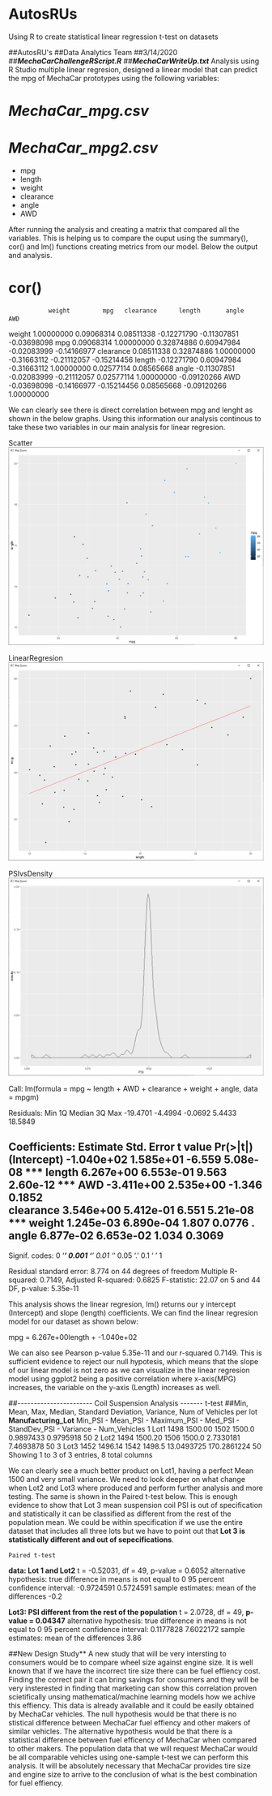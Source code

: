 # AutosRUs
Using R to create statistical linear regression t-test on datasets

##AutosRU's
##Data Analytics Team
##3/14/2020
##**_MechaCarChallengeRScript.R_**
##**_MechaCarWriteUp.txt_**
Analysis using R Studio multiple linear regresion, designed a linear model that can predict the mpg of MechaCar prototypes using the following variables: 
# **_MechaCar_mpg.csv_**
# **_MechaCar_mpg2.csv_**

- mpg
- length
- weight
- clearance
- angle
- AWD

After running the analysis and creating a matrix that compared all the variables. This is helping us to compare the ouput using the summary(), cor() and lm() functions creating metrics from our model. Below the output and analysis. 

# cor()
               weight         mpg   clearance      length       angle         AWD
weight     1.00000000  0.09068314  0.08511338 -0.12271790 -0.11307851 -0.03698098
mpg        0.09068314  1.00000000  0.32874886  0.60947984 -0.02083999 -0.14166977
clearance  0.08511338  0.32874886  1.00000000 -0.31663112 -0.21112057 -0.15214456
length    -0.12271790  0.60947984 -0.31663112  1.00000000  0.02577114  0.08565668
angle     -0.11307851 -0.02083999 -0.21112057  0.02577114  1.00000000 -0.09120266
AWD       -0.03698098 -0.14166977 -0.15214456  0.08565668 -0.09120266  1.00000000

We can clearly see there is direct correlation between mpg and lenght as shown in the below graphs. Using this information our analysis continous to take these two variables in our main analysis for linear regresion. 

Scatter![alt text](https://github.com/juan-mpn/AutosRUs/blob/master/Resources/mpgvslengthscatter.png)


LinearRegresion![alt text](https://github.com/juan-mpn/AutosRUs/blob/master/Resources/lengthmpg-LinearRegresion.png)


PSIvsDensity![alt text](https://github.com/juan-mpn/AutosRUs/blob/master/Resources/PSIDensityPlot.png)


Call:
lm(formula = mpg ~ length + AWD + clearance + weight + angle, 
    data = mpgm)

Residuals:
     Min       1Q   Median       3Q      Max 
-19.4701  -4.4994  -0.0692   5.4433  18.5849 

Coefficients:
              Estimate Std. Error t value Pr(>|t|)    
(Intercept) -1.040e+02  1.585e+01  -6.559 5.08e-08 ***
length       6.267e+00  6.553e-01   9.563 2.60e-12 ***
AWD         -3.411e+00  2.535e+00  -1.346   0.1852    
clearance    3.546e+00  5.412e-01   6.551 5.21e-08 ***
weight       1.245e-03  6.890e-04   1.807   0.0776 .  
angle        6.877e-02  6.653e-02   1.034   0.3069    
---
Signif. codes:  0 ‘***’ 0.001 ‘**’ 0.01 ‘*’ 0.05 ‘.’ 0.1 ‘ ’ 1

Residual standard error: 8.774 on 44 degrees of freedom
Multiple R-squared:  0.7149,	Adjusted R-squared:  0.6825 
F-statistic: 22.07 on 5 and 44 DF,  p-value: 5.35e-11

This analysis shows the linear regresion, lm() returns our y intercept (Intercept) and slope (length) coefficients. We can find the linear regresion model for our dataset as shown below:

mpg = 6.267e+00length + -1.040e+02 

We can also see Pearson p-value 5.35e-11 and our r-squared 0.7149. This is sufficient evidence to reject our null hypotesis, which means that the slope of our linear model is not zero as we can visualize in the linear regresion model using ggplot2 being a positive correlation where x-axis(MPG) increases, the variable on the y-axis (Length) increases as well. 

##----------------------- Coil Suspension Analysis ------- t-test
##Min, Mean, Max, Median, Standard Deviation, Variance, Num of Vehicles per lot
**Manufacturing_Lot**
		Min_PSI - Mean_PSI - Maximum_PSI - Med_PSI - StandDev_PSI - 	Variance - Num_Vehicles
1	Lot1	1498	1500.00		1502	  1500.0	0.9897433	0.9795918	50
2	Lot2	1494	1500.20		1506	  1500.0	2.7330181	7.4693878	50
3	Lot3	1452	1496.14		1542	  1498.5	13.0493725	170.2861224	50
Showing 1 to 3 of 3 entries, 8 total columns

We can clearly see a much better product on Lot1, having a perfect Mean 1500 and very small variance. We need to look deeper on what change when Lot2 and Lot3 where produced and perform further analysis and more testing. The same is shown in the Paired t-test below. This is enough evidence to show that Lot 3 mean suspension coil PSI is out of specification and statistically it can be classified as different from the rest of the population mean. We could be within specification if we use the entire dataset that includes all three lots but we have to point out that **Lot 3 is statistically different and out of sepecifications**.


	Paired t-test

**data:  Lot 1 and Lot2**
t = -0.52031, df = 49, p-value = 0.6052
alternative hypothesis: true difference in means is not equal to 0
95 percent confidence interval:
 -0.9724591  0.5724591
sample estimates:
mean of the differences 
                   -0.2 

**Lot3: PSI different from the rest of the population**
t = 2.0728, df = 49, **p-value = 0.04347**
alternative hypothesis: true difference in means is not equal to 0
95 percent confidence interval:
 0.1177828 7.6022172
sample estimates:
mean of the differences 
                   3.86 

##New Design Study**
A new study that will be very intersting to consumers would be to compare wheel size against engine size. It is well known that if we have the incorrect tire size there can be fuel effiency cost. Finding the correct pair it can bring savings for consumers and they will be very insterested in finding that marketing can show this correlation proven scietifically unsing mathematical/machine learning models how we achive this effiency. This data is already available and it could be easily obtained by MechaCar vehicles. The null hypothesis would be that there is no stistical difference between MechaCar fuel effiency and other makers of similar vehicles. The alternative hypothesis would be that there is a statistical difference between fuel efficency of MechaCar when compared to other makers. The population data that we will request MechaCar would be all comparable vehicles using one-sample t-test we can perform this analysis. It will be absolutely necessary that MechaCar provides tire size and engine size to arrive to the conclusion of what is the best combination for fuel effiency.
